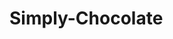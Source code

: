 # Simply-Chocolate

<svg xmlns:xlink="http://www.w3.org/1999/xlink" aria-hidden="true" overflow="hidden" style="position:absolute;width:0;height:0">
  <defs>
    <path id="reuse-0" d="m13.822 2.413 7.527 7.536.08-.08a.856.856 0 0 1 1.184-.013l.873.873c.305.305.315.77.083 1.094l-.004.007-.143.192 6.16 6.16c.55.55.55 1.43 0 1.98l-9.43 9.43c-.55.55-1.43.55-1.98 0l-4.447-4.447a.853.853 0 0 1-.612.317.842.842 0 0 1-.644-.246l-2.6-2.6a.856.856 0 0 1-.013-1.184l.006-.007.077-.076-7.527-7.527c-.55-.55-.55-1.43 0-1.98l9.43-9.43c.55-.55 1.43-.55 1.98 0v.001zm6.582 8.48-1.756-1.755a.59.59 0 0 0-.85 0l-3.58 3.58a.602.602 0 0 0 0 .86l1.749 1.749.61-.61-1.565-1.565 3.21-3.22 1.569 1.574.613-.613zm-5.075 5.073-1.754-1.754a.59.59 0 0 0-.85 0l-3.59 3.59c-.24.23-.24.61 0 .85l1.752 1.752.616-.616-1.57-1.564 3.22-3.21 1.564 1.563.612-.611zM8.822 8.194l3.58 3.58c.24.24.62.24.85-.01l3.58-3.58a.57.57 0 0 0 .18-.42h.01c0-.15-.06-.31-.18-.43l-3.58-3.58a.602.602 0 0 0-.86 0l-3.58 3.59c-.24.23-.24.61 0 .85zm-5.07 5.07 3.58 3.58c.24.24.62.24.85 0l3.58-3.58a.578.578 0 0 0 .18-.43h.01c0-.16-.06-.31-.18-.43l-3.58-3.58a.59.59 0 0 0-.85 0l-3.59 3.59c-.24.23-.24.61 0 .85zm6.933 8.753 2.362 2.363 9.636-13.04-.655-.655-11.343 11.332z"/>
  </defs>
  <defs>
    <symbol id="icon-arrow" viewBox="0 0 32 32">
      <path stroke-linecap="round" stroke-linejoin="round" stroke-width="1.333" d="M9.143 16h13.714m0 0-3.429-3.429M22.857 16l-3.429 3.429M16 30.857c8.205 0 14.857-6.652 14.857-14.857S24.205 1.143 16 1.143C7.795 1.143 1.143 7.795 1.143 16S7.795 30.857 16 30.857z"/>
    </symbol>
    <symbol id="icon-Coin" viewBox="0 0 32 32">
      <path d="M16 2.667c-7.333 0-13.333 6-13.333 13.333s6 13.333 13.333 13.333 13.333-6 13.333-13.333S23.333 2.667 16 2.667zm0 24c-5.867 0-10.667-4.8-10.667-10.667S10.133 5.333 16 5.333 26.667 10.133 26.667 16 21.867 26.667 16 26.667z"/>
      <path d="M17.733 14.667h-3.467c-.667 0-1.2-.533-1.2-1.2s.533-1.2 1.2-1.2h4.933c.8 0 1.333-.533 1.333-1.333s-.533-1.333-1.333-1.333h-1.867v-1.2c0-.8-.533-1.333-1.333-1.333s-1.333.533-1.333 1.333v1.2h-.4c-2.133 0-3.867 1.733-3.867 3.867s1.733 3.867 3.867 3.867h3.333c.667 0 1.2.533 1.2 1.2s-.533 1.2-1.2 1.2h-4.933c-.8 0-1.333.533-1.333 1.333s.533 1.333 1.333 1.333h2v1.2c0 .8.533 1.333 1.333 1.333s1.333-.533 1.333-1.333v-1.2h.4c2.133 0 3.867-1.733 3.867-3.867s-1.733-3.867-3.867-3.867z"/>
    </symbol>
    <symbol id="icon-facebook" viewBox="0 0 32 32">
      <path stroke-linecap="round" stroke-linejoin="round" stroke-width="2" d="M24 2.667h-4a6.67 6.67 0 0 0-6.667 6.667v4h-4v5.333h4v10.667h5.333V18.667h4l1.333-5.333h-5.333v-4A1.334 1.334 0 0 1 20 8h4V2.667z"/>
    </symbol>
    <symbol id="icon-fi-rr-angle-small-left" viewBox="0 0 32 32">
      <path d="M16.947 17.867a1.334 1.334 0 0 1-1.894 0l-6.107-6.12a1.334 1.334 0 1 0-1.894 1.88l6.12 6.12a4.001 4.001 0 0 0 5.654 0l6.12-6.12a1.337 1.337 0 0 0-.434-2.172 1.331 1.331 0 0 0-1.46.292l-6.107 6.12z"/>
    </symbol>
    <symbol id="icon-fluent-emoji-high-contrast_chocolate-bar" viewBox="0 0 32 32">
      <use xlink:href="#reuse-0"/>
      <use xlink:href="#reuse-0"/>
    </symbol>
    <symbol id="icon-instagram" viewBox="0 0 32 32">
      <path stroke-linecap="round" stroke-linejoin="round" stroke-width="2" d="M22.667 2.667H9.334a6.667 6.667 0 0 0-6.667 6.667v13.333a6.667 6.667 0 0 0 6.667 6.667h13.333a6.667 6.667 0 0 0 6.667-6.667V9.334a6.667 6.667 0 0 0-6.667-6.667z"/>
      <path stroke-linecap="round" stroke-linejoin="round" stroke-width="2" d="M21.333 15.16a5.329 5.329 0 0 1-2.878 5.546 5.337 5.337 0 0 1-6.169-.992 5.33 5.33 0 0 1 1.316-8.505 5.336 5.336 0 0 1 6.228.962 5.328 5.328 0 0 1 1.504 2.989zM23.333 8.667h.013"/>
    </symbol>
    <symbol id="icon-la_utensil-spoon" viewBox="0 0 32 32">
      <path d="M15.451 14.106a5.154 5.154 0 0 1-1.177-3.282c0-4.324 5.181-8.642 10.362-8.642a5.183 5.183 0 0 1 5.181 5.182c0 5.182-4.318 10.364-8.646 10.364a5.151 5.151 0 0 1-3.281-1.177L5.132 29.312a1.73 1.73 0 0 1-2.445-2.445l12.764-12.761z"/>
    </symbol>
    <symbol id="icon-twitter" viewBox="0 0 32 32">
      <path stroke-linecap="round" stroke-linejoin="round" stroke-width="2" d="M30.667 4a14.542 14.542 0 0 1-4.187 2.04 5.975 5.975 0 0 0-6.637-1.661A5.981 5.981 0 0 0 16 10.04v1.333c-2.343.061-4.665-.459-6.759-1.513S4.68 6.297 3.333 4.379c0 0-4.667 12.954 7.333 18.287a15.519 15.519 0 0 1-9.333 2.667C13.333 32 28 25.333 28 10a5.966 5.966 0 0 0-.107-1.107A10.288 10.288 0 0 0 30.666 4z"/>
    </symbol>
  </defs>
</svg>

